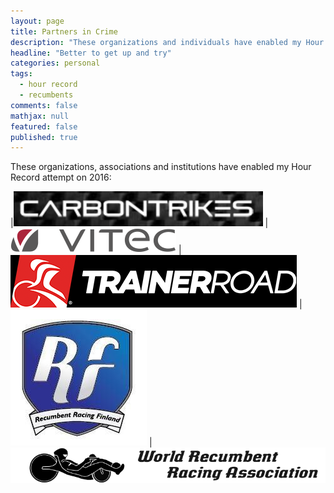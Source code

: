 ```yaml
---
layout: page
title: Partners in Crime
description: "These organizations and individuals have enabled my Hour Record attempt on 2016"
headline: "Better to get up and try"
categories: personal
tags: 
  - hour record
  - recumbents
comments: false
mathjax: null
featured: false
published: true
---
```


These organizations, associations and institutions have enabled my Hour Record attempt on 2016:

|[![CARBONTRIKES](/images/Carbontrikes.png)](http://carbontrikes.com)
|[![Vitec](/images/vitec.png)](http://vitec.se)
|[![TrainerRoad](/images/trainerroad.png)](http://trainerroad.com)
|[![RRF](/images/rrf.png)](https://www.facebook.com/Recumbent-Racing-Finland-ry-415378888637978)
|[![WRRA](/images/wrra2.gif)](http://www.recumbents.com/wrra)




 
